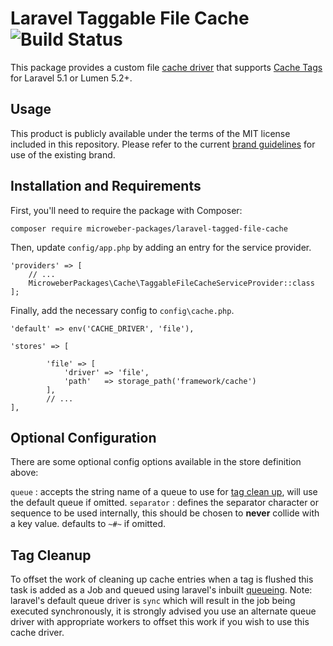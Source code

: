 # Laravel Taggable File Cache ![Build Status](https://api.travis-ci.org/microweber-packages/laravel-tagged-file-cache.svg?branch=master)

This package provides a custom file [cache driver](https://laravel.com/docs/5.1/cache#adding-custom-cache-drivers) that supports [Cache Tags](https://laravel.com/docs/5.1/cache#cache-tags) for Laravel 5.1 or Lumen 5.2+.

## Usage
This product is publicly available under the terms of the MIT license included in this repository. Please refer to the current [brand guidelines](https://www.kent.ac.uk/brand) for use of the existing brand.

## Installation and Requirements
First, you'll need to require the package with Composer:
```
composer require microweber-packages/laravel-tagged-file-cache
```

Then, update `config/app.php` by adding an entry for the service provider.
```
'providers' => [
    // ...
    MicroweberPackages\Cache\TaggableFileCacheServiceProvider::class
];
```
Finally, add the necessary config to  `config\cache.php`. 

```
'default' => env('CACHE_DRIVER', 'file'),

'stores' => [

		'file' => [
			'driver' => 'file',
			'path'   => storage_path('framework/cache')
		],
		// ...
],
```

## Optional Configuration
There are some optional config options available in the store definition above:

`queue` :  accepts the string name of a queue to use for [tag clean up](#tag-cleanup), will use the default queue if omitted.
`separator` : defines the separator character or sequence to be used internally, this should be chosen to **never** collide with a key value. defaults to `~#~` if omitted.


## Tag Cleanup
To offset the work of cleaning up cache entries when a tag is flushed this task is added as a Job
and queued using laravel's inbuilt [queueing](https://laravel.com/docs/5.1/queues).
Note: laravel's default queue driver is `sync` which will result in the job being executed synchronously,
it is strongly advised you use an alternate queue driver with appropriate workers to offset this work
if you wish to use this cache driver. 


